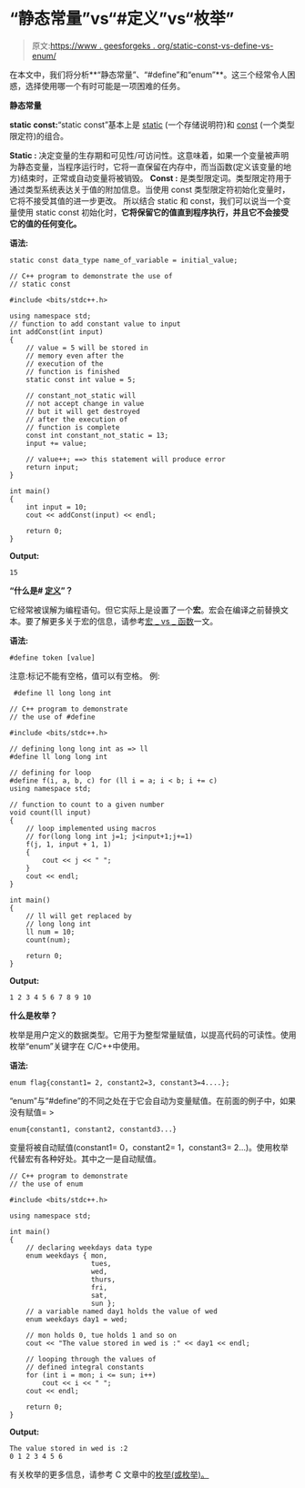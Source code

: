 # “静态常量”vs“#定义”vs“枚举”

> 原文:[https://www . geesforgeks . org/static-const-vs-define-vs-enum/](https://www.geeksforgeeks.org/static-const-vs-define-vs-enum/)

在本文中，我们将分析**“静态常量”、“#define”和“enum”**。这三个经常令人困惑，选择使用哪一个有时可能是一项困难的任务。

**静态常量**

**static const:**“static const”基本上是 [static](https://www.geeksforgeeks.org/static-variables-in-c/) (一个存储说明符)和 [const](https://www.geeksforgeeks.org/const-qualifier-in-c/) (一个类型限定符)的组合。

**Static :** 决定变量的生存期和可见性/可访问性。这意味着，如果一个变量被声明为静态变量，当程序运行时，它将一直保留在内存中，而当函数(定义该变量的地方)结束时，正常或自动变量将被销毁。
**Const :** 是类型限定词。类型限定符用于通过类型系统表达关于值的附加信息。当使用 const 类型限定符初始化变量时，它将不接受其值的进一步更改。
所以结合 static 和 const，我们可以说当一个变量使用 static const 初始化时，**它将保留它的值直到程序执行，并且它不会接受它的值的任何变化。**

**语法:**

```
static const data_type name_of_variable = initial_value;

```

```
// C++ program to demonstrate the use of
// static const

#include <bits/stdc++.h>

using namespace std;
// function to add constant value to input
int addConst(int input)
{
    // value = 5 will be stored in
    // memory even after the
    // execution of the
    // function is finished
    static const int value = 5;

    // constant_not_static will
    // not accept change in value
    // but it will get destroyed
    // after the execution of
    // function is complete
    const int constant_not_static = 13;
    input += value;

    // value++; ==> this statement will produce error
    return input;
}

int main()
{
    int input = 10;
    cout << addConst(input) << endl;

    return 0;
}
```

**Output:**

```
15

```

**“什么是# [定义](https://www.geeksforgeeks.org/typedef-versus-define-c/)”？**

它经常被误解为编程语句。但它实际上是设置了一个**宏**。宏会在编译之前替换文本。要了解更多关于宏的信息，请参考[宏 _ vs _ 函数](https://www.geeksforgeeks.org/macros-vs-functions/)一文。

**语法:**

```
#define token [value]

```

注意:标记不能有空格，值可以有空格。
例:

```
 #define ll long long int
```

```
// C++ program to demonstrate
// the use of #define

#include <bits/stdc++.h>

// defining long long int as => ll
#define ll long long int

// defining for loop
#define f(i, a, b, c) for (ll i = a; i < b; i += c)
using namespace std;

// function to count to a given number
void count(ll input)
{
    // loop implemented using macros
    // for(long long int j=1; j<input+1;j+=1)
    f(j, 1, input + 1, 1)
    {
        cout << j << " ";
    }
    cout << endl;
}

int main()
{
    // ll will get replaced by
    // long long int
    ll num = 10;
    count(num);

    return 0;
}
```

**Output:**

```
1 2 3 4 5 6 7 8 9 10

```

**什么是枚举？**

枚举是用户定义的数据类型。它用于为整型常量赋值，以提高代码的可读性。使用枚举“enum”关键字在 C/C++中使用。

**语法:**

```
enum flag{constant1= 2, constant2=3, constant3=4....};

```

“enum”与“#define”的不同之处在于它会自动为变量赋值。在前面的例子中，如果没有赋值= >

```
enum{constant1, constant2, constantd3...}

```

变量将被自动赋值(constant1= 0，constant2= 1，constant3= 2…)。使用枚举代替宏有各种好处。其中之一是自动赋值。

```
// C++ program to demonstrate
// the use of enum

#include <bits/stdc++.h>

using namespace std;

int main()
{
    // declaring weekdays data type
    enum weekdays { mon,
                    tues,
                    wed,
                    thurs,
                    fri,
                    sat,
                    sun };
    // a variable named day1 holds the value of wed
    enum weekdays day1 = wed;

    // mon holds 0, tue holds 1 and so on
    cout << "The value stored in wed is :" << day1 << endl;

    // looping through the values of
    // defined integral constants
    for (int i = mon; i <= sun; i++)
        cout << i << " ";
    cout << endl;

    return 0;
}
```

**Output:**

```
The value stored in wed is :2
0 1 2 3 4 5 6

```

有关枚举的更多信息，请参考 C 文章中的[枚举(或枚举)。](https://www.geeksforgeeks.org/enumeration-enum-c/)